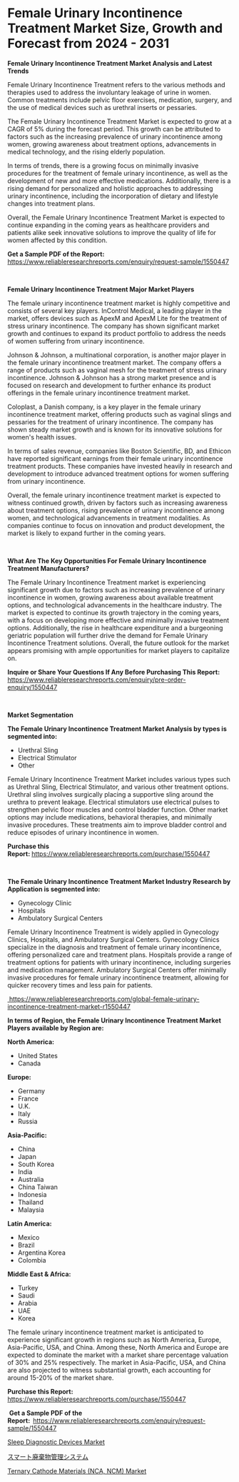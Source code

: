 <p><h1>Female Urinary Incontinence Treatment Market Size, Growth and Forecast from 2024 - 2031</h1></p><p><strong>Female Urinary Incontinence Treatment Market Analysis and Latest Trends</strong></p>
<p><p>Female Urinary Incontinence Treatment refers to the various methods and therapies used to address the involuntary leakage of urine in women. Common treatments include pelvic floor exercises, medication, surgery, and the use of medical devices such as urethral inserts or pessaries.</p><p>The Female Urinary Incontinence Treatment Market is expected to grow at a CAGR of 5% during the forecast period. This growth can be attributed to factors such as the increasing prevalence of urinary incontinence among women, growing awareness about treatment options, advancements in medical technology, and the rising elderly population.</p><p>In terms of trends, there is a growing focus on minimally invasive procedures for the treatment of female urinary incontinence, as well as the development of new and more effective medications. Additionally, there is a rising demand for personalized and holistic approaches to addressing urinary incontinence, including the incorporation of dietary and lifestyle changes into treatment plans.</p><p>Overall, the Female Urinary Incontinence Treatment Market is expected to continue expanding in the coming years as healthcare providers and patients alike seek innovative solutions to improve the quality of life for women affected by this condition.</p></p>
<p><strong>Get a Sample PDF of the Report:&nbsp;</strong> <a href="https://www.reliableresearchreports.com/enquiry/request-sample/1550447">https://www.reliableresearchreports.com/enquiry/request-sample/1550447</a></p>
<p>&nbsp;</p>
<p><strong>Female Urinary Incontinence Treatment Major Market Players</strong></p>
<p><p>The female urinary incontinence treatment market is highly competitive and consists of several key players. InControl Medical, a leading player in the market, offers devices such as ApexM and ApexM Lite for the treatment of stress urinary incontinence. The company has shown significant market growth and continues to expand its product portfolio to address the needs of women suffering from urinary incontinence.</p><p>Johnson & Johnson, a multinational corporation, is another major player in the female urinary incontinence treatment market. The company offers a range of products such as vaginal mesh for the treatment of stress urinary incontinence. Johnson & Johnson has a strong market presence and is focused on research and development to further enhance its product offerings in the female urinary incontinence treatment market.</p><p>Coloplast, a Danish company, is a key player in the female urinary incontinence treatment market, offering products such as vaginal slings and pessaries for the treatment of urinary incontinence. The company has shown steady market growth and is known for its innovative solutions for women's health issues.</p><p>In terms of sales revenue, companies like Boston Scientific, BD, and Ethicon have reported significant earnings from their female urinary incontinence treatment products. These companies have invested heavily in research and development to introduce advanced treatment options for women suffering from urinary incontinence.</p><p>Overall, the female urinary incontinence treatment market is expected to witness continued growth, driven by factors such as increasing awareness about treatment options, rising prevalence of urinary incontinence among women, and technological advancements in treatment modalities. As companies continue to focus on innovation and product development, the market is likely to expand further in the coming years.</p></p>
<p>&nbsp;</p>
<p><strong>What Are The Key Opportunities For Female Urinary Incontinence Treatment Manufacturers?</strong></p>
<p><p>The Female Urinary Incontinence Treatment market is experiencing significant growth due to factors such as increasing prevalence of urinary incontinence in women, growing awareness about available treatment options, and technological advancements in the healthcare industry. The market is expected to continue its growth trajectory in the coming years, with a focus on developing more effective and minimally invasive treatment options. Additionally, the rise in healthcare expenditure and a burgeoning geriatric population will further drive the demand for Female Urinary Incontinence Treatment solutions. Overall, the future outlook for the market appears promising with ample opportunities for market players to capitalize on.</p></p>
<p><strong>Inquire or Share Your Questions If Any Before Purchasing This Report:</strong> <a href="https://www.reliableresearchreports.com/enquiry/pre-order-enquiry/1550447">https://www.reliableresearchreports.com/enquiry/pre-order-enquiry/1550447</a></p>
<p>&nbsp;</p>
<p><strong>Market Segmentation</strong></p>
<p><strong>The Female Urinary Incontinence Treatment Market Analysis by types is segmented into:</strong></p>
<p><ul><li>Urethral Sling</li><li>Electrical Stimulator</li><li>Other</li></ul></p>
<p><p>Female Urinary Incontinence Treatment Market includes various types such as Urethral Sling, Electrical Stimulator, and various other treatment options. Urethral sling involves surgically placing a supportive sling around the urethra to prevent leakage. Electrical stimulators use electrical pulses to strengthen pelvic floor muscles and control bladder function. Other market options may include medications, behavioral therapies, and minimally invasive procedures. These treatments aim to improve bladder control and reduce episodes of urinary incontinence in women.</p></p>
<p><strong>Purchase this Report:&nbsp;</strong><a href="https://www.reliableresearchreports.com/purchase/1550447">https://www.reliableresearchreports.com/purchase/1550447</a></p>
<p>&nbsp;</p>
<p><strong>The Female Urinary Incontinence Treatment Market Industry Research by Application is segmented into:</strong></p>
<p><ul><li>Gynecology Clinic</li><li>Hospitals</li><li>Ambulatory Surgical Centers</li></ul></p>
<p><p>Female Urinary Incontinence Treatment is widely applied in Gynecology Clinics, Hospitals, and Ambulatory Surgical Centers. Gynecology Clinics specialize in the diagnosis and treatment of female urinary incontinence, offering personalized care and treatment plans. Hospitals provide a range of treatment options for patients with urinary incontinence, including surgeries and medication management. Ambulatory Surgical Centers offer minimally invasive procedures for female urinary incontinence treatment, allowing for quicker recovery times and less pain for patients.</p></p>
<p><a href="https://www.reliableresearchreports.com/global-female-urinary-incontinence-treatment-market-r1550447">&nbsp;https://www.reliableresearchreports.com/global-female-urinary-incontinence-treatment-market-r1550447</a></p>
<p><strong>In terms of Region, the Female Urinary Incontinence Treatment Market Players available by Region are:</strong></p>
<p>
    <p> <strong> North America: </strong>
        <ul>
            <li>United States</li>
            <li>Canada</li>
        </ul>
        </p> 
    <p> <strong> Europe: </strong>
        <ul>
            <li>Germany</li>
            <li>France</li>
            <li>U.K.</li>
            <li>Italy</li>
            <li>Russia</li>
        </ul>
        </p> 
    <p> <strong> Asia-Pacific: </strong>
        <ul>
            <li>China</li>
            <li>Japan</li>
            <li>South Korea</li>
            <li>India</li>
            <li>Australia</li>
            <li>China Taiwan</li>
            <li>Indonesia</li>
            <li>Thailand</li>
            <li>Malaysia</li>
        </ul>
        </p> 
    <p> <strong> Latin America: </strong>
        <ul>
            <li>Mexico</li>
            <li>Brazil</li>
            <li>Argentina Korea</li>
            <li>Colombia</li>
        </ul>
        </p> 
    <p> <strong> Middle East & Africa: </strong>
        <ul>
            <li>Turkey</li>
            <li>Saudi</li>
            <li>Arabia</li>
            <li>UAE</li>
            <li>Korea</li>
        </ul>
    </p>
    </p>
<p><p>The female urinary incontinence treatment market is anticipated to experience significant growth in regions such as North America, Europe, Asia-Pacific, USA, and China. Among these, North America and Europe are expected to dominate the market with a market share percentage valuation of 30% and 25% respectively. The market in Asia-Pacific, USA, and China are also projected to witness substantial growth, each accounting for around 15-20% of the market share.</p></p>
<p><strong>Purchase this Report: </strong><a href="https://www.reliableresearchreports.com/purchase/1550447">https://www.reliableresearchreports.com/purchase/1550447</a></p>
<p>&nbsp;<strong>Get a Sample PDF of the Report:&nbsp;&nbsp;</strong><a href="https://www.reliableresearchreports.com/enquiry/request-sample/1550447">https://www.reliableresearchreports.com/enquiry/request-sample/1550447</a></p>
<p><strong></strong></p>
<p><p><a href="https://github.com/JameTravis/Market-Research-Report-List-4/blob/main/sleep-diagnostic-devices-market.md">Sleep Diagnostic Devices Market</a></p><p><a href="https://github.com/hilmi-2a/Market-Research-Report-List-1/blob/main/499931848060.md">スマート廃棄物管理システム</a></p><p><a href="https://issuu.com/reportprime-2/docs/ternary-cathode-materials-nca-ncm-market-size-2030">Ternary Cathode Materials (NCA, NCM) Market</a></p></p>